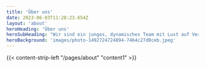 ```yaml
---
title: 'Über uns'
date: 2023-06-03T11:28:23.654Z
layout: 'about'
heroHeading: 'Über uns'
heroSubHeading: "Wir sind ein junges, dynamisches Team mit Lust auf Veranstaltungen aller Art. Sprechen Sie uns an, wir freuen uns auf Sie!"
heroBackground: 'images/photo-1492724724894-7464c27d0ceb.jpeg'
---
```



<div>
{{< content-strip-left "/pages/about" "content1" >}}
</div>